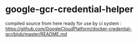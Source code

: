 # google-gcr-credential-helper
compiled source from here ready for use by ci system : https://github.com/GoogleCloudPlatform/docker-credential-gcr/blob/master/README.md
